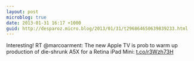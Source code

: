 ```yaml
---
layout: post
microblog: true
date: 2013-01-31 16:17 +1000
guid: http://desparoz.micro.blog/2013/01/31/t296864650639839233.html
---
```

Interesting! RT @marcoarment: The new Apple TV is prob to warm up production of die-shrunk A5X for a Retina iPad Mini: [t.co/r3Wzh73H](http://t.co/r3Wzh73H)
